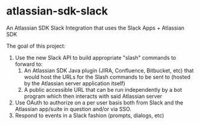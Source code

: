 # atlassian-sdk-slack
An Atlassian SDK Slack Integration that uses the Slack Apps + Atlassian SDK

The goal of this project:
1. Use the new Slack API to build appropriate "slash" commands to forward to:
   1. An Atlassian SDK Java plugin (JIRA, Confluence, Bitbucket, etc) that would host the URLs for the Slash commands to be sent to (hosted by the Atlassian server application itself)
   1. A public accessible URL that can be run independently by a bot program which then interacts with said Atlassian server
1. Use OAuth to authorize on a per user basis both from Slack and the Atlassian app/suite in question and/or via SSO.
1. Respond to events in a Slack fashion (prompts, dialogs, etc)
